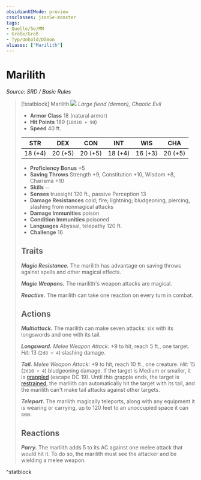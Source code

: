 ```yaml
---
obsidianUIMode: preview
cssclasses: json5e-monster
tags:
- Quelle/5e/MM
- Größe/Groß
- Typ/Unhold/Dämon
aliases: ["Marilith"]
---
```

# Marilith
*Source: SRD / Basic Rules*  

> [!statblock] Marilith
> ![](compendium/bestiary/fiend/token/marilith.png#token)
> *Large fiend (demon), Chaotic Evil*
> 
> - **Armor Class** 18  (natural armor)
> - **Hit Points** 189 (`18d10 + 90`)
> - **Speed** 40 ft.
> 
> |STR|DEX|CON|INT|WIS|CHA|
> |:---:|:---:|:---:|:---:|:---:|:---:|
> |18 (+4)|20 (+5)|20 (+5)|18 (+4)|16 (+3)|20 (+5)|
> 
> - **Proficiency Bonus** +5
> - **Saving Throws** Strength +9, Constitution +10, Wisdom +8, Charisma +10
> - **Skills** ⏤
> - **Senses** truesight 120 ft., passive Perception 13
> - **Damage Resistances** cold; fire; lightning; bludgeoning, piercing, slashing from nonmagical attacks
> - **Damage Immunities** poison
> - **Condition Immunities** poisoned
> - **Languages** Abyssal, telepathy 120 ft.
> - **Challenge** 16
> 
> ## Traits
> 
> ***Magic Resistance.*** The marilith has advantage on saving throws against spells and other magical effects.
> 
> ***Magic Weapons.*** The marilith's weapon attacks are magical.
> 
> ***Reactive.*** The marilith can take one reaction on every turn in combat.
> 
> ## Actions
> 
> ***Multiattack.*** The marilith can make seven attacks: six with its longswords and one with its tail.
> 
> ***Longsword.*** *Melee Weapon Attack:* +9 to hit, reach 5 ft., one target. *Hit:* 13 (`2d8 + 4`) slashing damage.
> 
> ***Tail.*** *Melee Weapon Attack:* +9 to hit, reach 10 ft., one creature. *Hit:* 15 (`2d10 + 4`) bludgeoning damage. If the target is Medium or smaller, it is [grappled](rules/conditions.md#grappled) (escape DC 19). Until this grapple ends, the target is [restrained](rules/conditions.md#restrained), the marilith can automatically hit the target with its tail, and the marilith can't make tail attacks against other targets.
> 
> ***Teleport.*** The marilith magically teleports, along with any equipment it is wearing or carrying, up to 120 feet to an unoccupied space it can see.
> 
> ## Reactions
> 
> ***Parry.*** The marilith adds 5 to its AC against one melee attack that would hit it. To do so, the marilith must see the attacker and be wielding a melee weapon.
^statblock